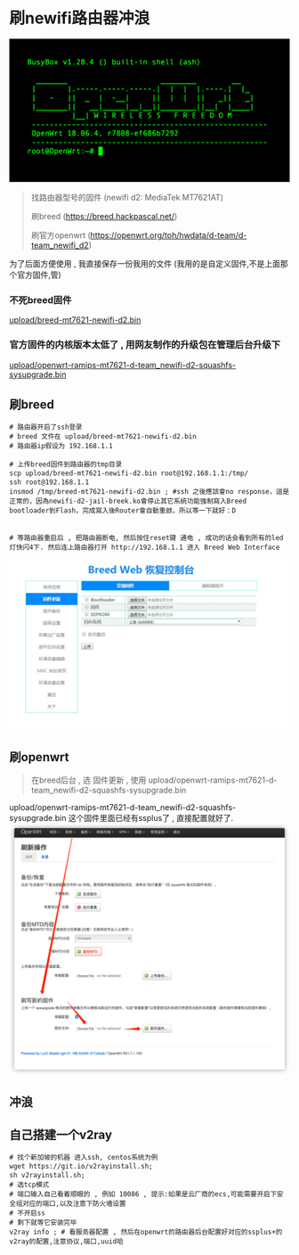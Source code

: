 # 刷newifi路由器冲浪

![](images/img_2.png)
> 找路由器型号的固件 (newifi d2: MediaTek MT7621AT)
> 
> 刷breed (https://breed.hackpascal.net/)
> 
> 刷官方openwrt (https://openwrt.org/toh/hwdata/d-team/d-team_newifi_d2)
> 

为了后面方便使用 , 我直接保存一份我用的文件 (我用的是自定义固件,不是上面那个官方固件,管)

### 不死breed固件

[upload/breed-mt7621-newifi-d2.bin](upload/breed-mt7621-newifi-d2.bin)


### 官方固件的内核版本太低了 , 用网友制作的升级包在管理后台升级下
[upload/openwrt-ramips-mt7621-d-team_newifi-d2-squashfs-sysupgrade.bin](upload/openwrt-ramips-mt7621-d-team_newifi-d2-squashfs-sysupgrade.bin)



## 刷breed
```shell
# 路由器开启了ssh登录
# breed 文件在 upload/breed-mt7621-newifi-d2.bin
# 路由器ip假设为 192.168.1.1

# 上传breed固件到路由器的tmp目录
scp upload/breed-mt7621-newifi-d2.bin root@192.168.1.1:/tmp/
ssh root@192.168.1.1
insmod /tmp/breed-mt7621-newifi-d2.bin ; #ssh 之後應該會no response，這是正常的，因為newifi-d2-jail-breek.ko會停止其它系統功能強制寫入Breed bootloader到Flash，完成寫入後Router會自動重啟，所以等一下就好：D


# 等路由器重启后 , 把路由器断电, 然后按住reset键 通电 , 成功的话会看到所有的led灯快闪4下. 然后连上路由器打开 http://192.168.1.1 进入 Breed Web Interface
```
![](images/img_3.png)

## 刷openwrt
> 在breed后台 , 选 固件更新  , 使用 upload/openwrt-ramips-mt7621-d-team_newifi-d2-squashfs-sysupgrade.bin


upload/openwrt-ramips-mt7621-d-team_newifi-d2-squashfs-sysupgrade.bin 这个固件里面已经有ssplus了 , 直接配置就好了.
![](images/img_4.png)

## 冲浪
## 自己搭建一个v2ray
```shell
# 找个新加坡的机器 进入ssh, centos系统为例
wget https://git.io/v2rayinstall.sh;
sh v2rayinstall.sh;
# 选tcp模式
# 端口输入自己看着顺眼的 , 例如 10086 , 提示:如果是云厂商的ecs,可能需要开启下安全组对应的端口,以及注意下防火墙设置
# 不开启ss
# 剩下就等它安装完毕
v2ray info ; # 看服务器配置 , 然后在openwrt的路由器后台配置好对应的ssplus+的v2ray的配置,注意协议,端口,uuid哈
```


